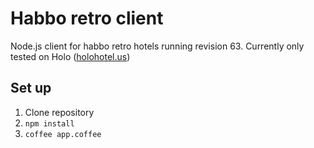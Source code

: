 # Habbo retro client

Node.js client for habbo retro hotels running revision 63. Currently only tested on Holo ([holohotel.us](http://www.holohotel.us))

## Set up

1. Clone repository
2. `npm install`
3. `coffee app.coffee`
